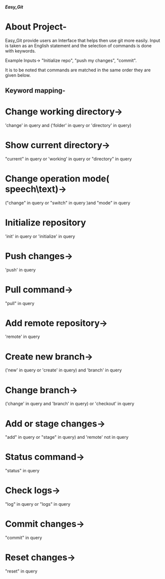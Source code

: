 ##### Easy_Git

# About Project-
Easy_Git provide users an Interface that helps then use git more easily.
Input is taken as an English statement and the selection of commands is done with keywords.

Example Inputs-> "Initialize repo", "push my changes", "commit".

It is to be noted that commands are matched in the same order they are given below.

## Keyword mapping-

# Change working directory->
'change' in query and ('folder' in query or 'directory' in query)

# Show current directory->
"current" in query or 'working' in query or "directory" in query

# Change operation mode( speech\text)->
 ("change" in query or "switch" in query )and "mode" in query

#  Initialize repository
'init' in query or 'initialize' in query

#  Push changes->
'push' in query

#  Pull command->
"pull" in query

#  Add remote repository->
'remote' in query

#  Create new branch->
('new' in query or 'create' in query) and 'branch' in query

#  Change branch->
('change' in query  and 'branch' in query) or 'checkout' in query

 #  Add or stage changes->
"add" in query or "stage" in query) and 'remote' not in query

#  Status command->
"status" in query

# Check logs->
"log" in query or "logs" in query

# Commit changes->
"commit" in query

 #  Reset changes->
"reset" in query



